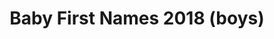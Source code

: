 ---
schema: default
title: Baby First Names 2018 (boys)
organization: Renfrewshire Council
notes: >-
    Babies' first forenames by Council area, 2018 based on the records for all the births which were registered in that year - filtered for Renfrewshire. Notes - a) each list covers first forenames given to 3+ babies of that sex in the specified council area (so OMITS first forenames given to only 1-2 babies of that sex).b) the geographical basis is the usual one for National Records of Scotland (NRS) statistics of births, which is births registered in Scotland to mothers who lived in the specified council area plus any births to mothers from outwith Scotland which occurred in the specified council area.
resources:
  - name: Baby First Names 2018 (boys) TABLE
  - url: >-
      
  - format: TABLE
license: 
category:

  - Renfrewshire
  - Open Data
  - Population and Society
maintainer: Renfrewshire Council
maintainer_email: someone@example.com
---